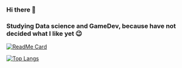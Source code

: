 ### Hi there 👋
### Studying Data science and GameDev, because have not decided what I like yet 😉

[![ReadMe Card](https://github-readme-stats.vercel.app/api?username=lookandhate&theme=onedark)](https://github.com/lookandhate)

[![Top Langs](https://github-readme-stats.vercel.app/api/top-langs/?username=lookandhate&theme=onedark&layout=compact)](https://github.com/lookandhate)
